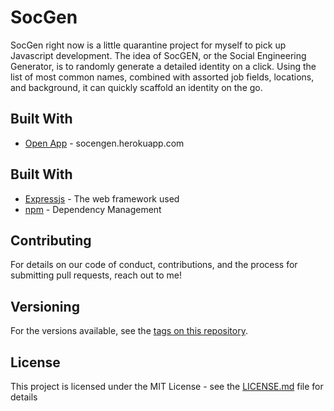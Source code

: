 # SocGen

SocGen right now is a little quarantine project for myself to pick up Javascript development. The idea of SocGEN, or the Social Engineering Generator, is to randomly generate a detailed identity on a click. Using the list of most common names, combined with assorted job fields, locations, and background, it can quickly scaffold an identity on the go. 

## Built With
* [Open App](https://socengen.herokuapp.com/) - socengen.herokuapp.com

## Built With

* [Expressjs](https://expressjs.com/) - The web framework used
* [npm](https://www.npmjs.com/) - Dependency Management

## Contributing

For details on our code of conduct, contributions, and the process for submitting pull requests, reach out to me! 

## Versioning

For the versions available, see the [tags on this repository](https://github.com/shawsey/SocGen/tags). 

## License

This project is licensed under the MIT License - see the [LICENSE.md](LICENSE.md) file for details
